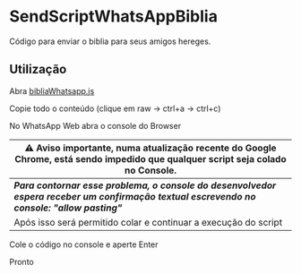 # SendScriptWhatsAppBiblia

Código para enviar o biblia para seus amigos hereges.

## Utilização

Abra [bibliaWhatsapp.js](https://github.com/Matt-Fontes/SendScriptWhatsApp/blob/main/shrekSendScript.js)

Copie todo o conteúdo (clique em raw -> ctrl+a -> ctrl+c)

No WhatsApp Web abra o console do Browser

|  ⚠️ Aviso importante, numa atualização recente do Google Chrome, está sendo impedido que qualquer script seja colado no Console.|
|--|
|  ***Para contornar esse problema, o console do desenvolvedor espera receber um confirmação textual escrevendo no console: "allow pasting"***| 
|Após isso será permitido colar e continuar a execução do script|


Cole o código no console e aperte Enter

Pronto
